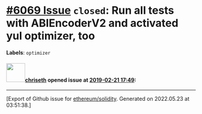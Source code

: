 # [\#6069 Issue](https://github.com/ethereum/solidity/issues/6069) `closed`: Run all tests with ABIEncoderV2 and activated yul optimizer, too
**Labels**: `optimizer`


#### <img src="https://avatars.githubusercontent.com/u/9073706?v=4" width="50">[chriseth](https://github.com/chriseth) opened issue at [2019-02-21 17:49](https://github.com/ethereum/solidity/issues/6069):






-------------------------------------------------------------------------------



[Export of Github issue for [ethereum/solidity](https://github.com/ethereum/solidity). Generated on 2022.05.23 at 03:51:38.]
